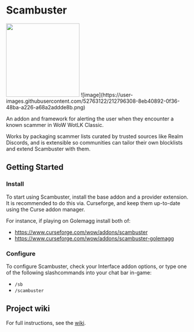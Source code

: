 # Scambuster

<img src="https://user-images.githubusercontent.com/52763122/212459976-355a11cb-6a9f-40fa-bb5c-06c7da505a75.png" width="200" height="200">
![image](https://user-images.githubusercontent.com/52763122/212796308-8eb40892-0f36-48ba-a226-a68a2addde8b.png)

An addon and framework for alerting the user when they encounter a known scammer in WoW WotLK Classic.

Works by packaging scammer lists curated by trusted sources like Realm Discords, and is extensible so communities can tailor their own blocklists and extend Scambuster with them.

## Getting Started

### Install

To start using Scambuster, install the base addon and a provider extension. It is recommended to do this via. Curseforge, and keep them up-to-date using the Curse addon manager.

For instance, if playing on Golemagg install both of:
- https://www.curseforge.com/wow/addons/scambuster
- https://www.curseforge.com/wow/addons/scambuster-golemagg

### Configure

To configure Scambuster, check your Interface addon options, or type one of the following slashcommands into your chat bar in-game:
- `/sb`
- `/scambuster`

## Project wiki

For full instructions, see the [wiki](https://github.com/hypernormalisation/Scambuster/wiki).

